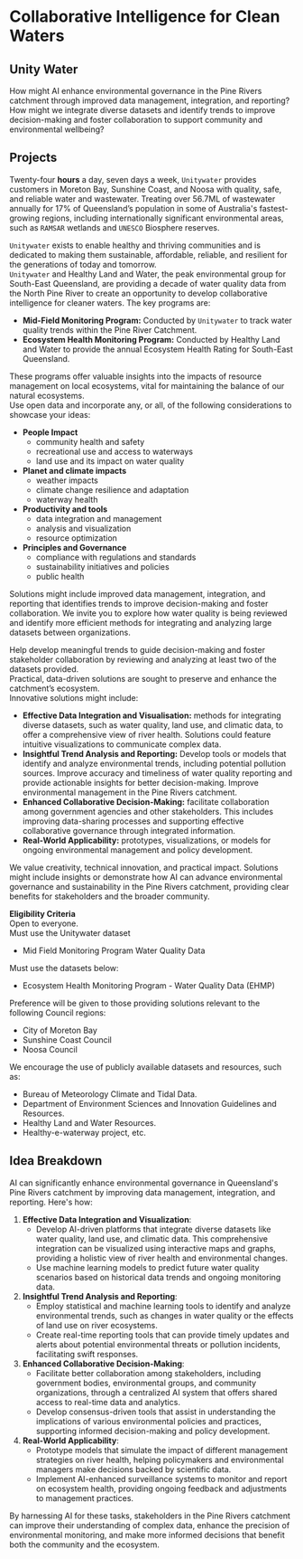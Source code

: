 # Collaborative Intelligence for Clean Waters
## Unity Water
How might AI enhance environmental governance in the Pine Rivers catchment through improved data management, integration, and reporting? How might we integrate diverse datasets and identify trends to improve decision-making and foster collaboration to support community and environmental wellbeing?
## Projects
Twenty-four **hours** a day, seven days a week, `Unitywater` provides customers in Moreton Bay, Sunshine Coast, and Noosa with quality, safe, and reliable water and wastewater. Treating over 56.7ML of wastewater annually for 17% of Queensland’s population in some of Australia's fastest-growing regions, including internationally significant environmental areas, such as `RAMSAR` wetlands and `UNESCO` Biosphere reserves.  
  
`Unitywater` exists to enable healthy and thriving communities and is dedicated to making them sustainable, affordable, reliable, and resilient for the generations of today and tomorrow.  
`Unitywater` and Healthy Land and Water, the peak environmental group for South-East Queensland, are providing a decade of water quality data from the North Pine River to create an opportunity to develop collaborative intelligence for cleaner waters. The key programs are:  

- **Mid-Field Monitoring Program:** Conducted by `Unitywater` to track water quality trends within the Pine River Catchment.
- **Ecosystem Health Monitoring Program:** Conducted by Healthy Land and Water to provide the annual Ecosystem Health Rating for South-East Queensland.

These programs offer valuable insights into the impacts of resource management on local ecosystems, vital for maintaining the balance of our natural ecosystems.  
Use open data and incorporate any, or all, of the following considerations to showcase your ideas: 
- **People Impact**
    - community health and safety
    - recreational use and access to waterways
    - land use and its impact on water quality
- **Planet and climate impacts**
    - weather impacts
    - climate change resilience and adaptation
    - waterway health
- **Productivity and tools**
    - data integration and management
    - analysis and visualization
    - resource optimization
- **Principles and Governance**
    - compliance with regulations and standards
    - sustainability initiatives and policies
    - public health

Solutions might include improved data management, integration, and reporting that identifies trends to improve decision-making and foster collaboration. We invite you to explore how water quality is being reviewed and identify more efficient methods for integrating and analyzing large datasets between organizations.

Help develop meaningful trends to guide decision-making and foster stakeholder collaboration by reviewing and analyzing at least two of the datasets provided.  
Practical, data-driven solutions are sought to preserve and enhance the catchment’s ecosystem.  
Innovative solutions might include:  

- **Effective Data Integration and Visualisation:** methods for integrating diverse datasets, such as water quality, land use, and climatic data, to offer a comprehensive view of river health. Solutions could feature intuitive visualizations to communicate complex data.
- **Insightful Trend Analysis and Reporting:** Develop tools or models that identify and analyze environmental trends, including potential pollution sources. Improve accuracy and timeliness of water quality reporting and provide actionable insights for better decision-making. Improve environmental management in the Pine Rivers catchment.
- **Enhanced Collaborative Decision-Making:** facilitate collaboration among government agencies and other stakeholders. This includes improving data-sharing processes and supporting effective collaborative governance through integrated information.
- **Real-World Applicability:** prototypes, visualizations, or models for ongoing environmental management and policy development.

We value creativity, technical innovation, and practical impact. Solutions might include insights or demonstrate how AI can advance environmental governance and sustainability in the Pine Rivers catchment, providing clear benefits for stakeholders and the broader community.

**Eligibility Criteria**  
Open to everyone.  
Must use the Unitywater dataset  
- Mid Field Monitoring Program Water Quality Data

Must use the datasets below:  
- Ecosystem Health Monitoring Program - Water Quality Data (EHMP)

  
Preference will be given to those providing solutions relevant to the following Council regions:  
- City of Moreton Bay
- Sunshine Coast Council
- Noosa Council

  
We encourage the use of publicly available datasets and resources, such as:  
- Bureau of Meteorology Climate and Tidal Data.
- Department of Environment Sciences and Innovation Guidelines and Resources.
- Healthy Land and Water Resources.
- Healthy-e-waterway project, etc.

## Idea Breakdown
AI can significantly enhance environmental governance in Queensland's Pine Rivers catchment by improving data management, integration, and reporting. Here's how:
1. **Effective Data Integration and Visualization**:
    - Develop AI-driven platforms that integrate diverse datasets like water quality, land use, and climatic data. This comprehensive integration can be visualized using interactive maps and graphs, providing a holistic view of river health and environmental changes.
    - Use machine learning models to predict future water quality scenarios based on historical data trends and ongoing monitoring data.
2. **Insightful Trend Analysis and Reporting**:
    - Employ statistical and machine learning tools to identify and analyze environmental trends, such as changes in water quality or the effects of land use on river ecosystems.
    - Create real-time reporting tools that can provide timely updates and alerts about potential environmental threats or pollution incidents, facilitating swift responses.
3. **Enhanced Collaborative Decision-Making**:
    - Facilitate better collaboration among stakeholders, including government bodies, environmental groups, and community organizations, through a centralized AI system that offers shared access to real-time data and analytics.
    - Develop consensus-driven tools that assist in understanding the implications of various environmental policies and practices, supporting informed decision-making and policy development.
4. **Real-World Applicability**:
    - Prototype models that simulate the impact of different management strategies on river health, helping policymakers and environmental managers make decisions backed by scientific data.
    - Implement AI-enhanced surveillance systems to monitor and report on ecosystem health, providing ongoing feedback and adjustments to management practices.

By harnessing AI for these tasks, stakeholders in the Pine Rivers catchment can improve their understanding of complex data, enhance the precision of environmental monitoring, and make more informed decisions that benefit both the community and the ecosystem.

